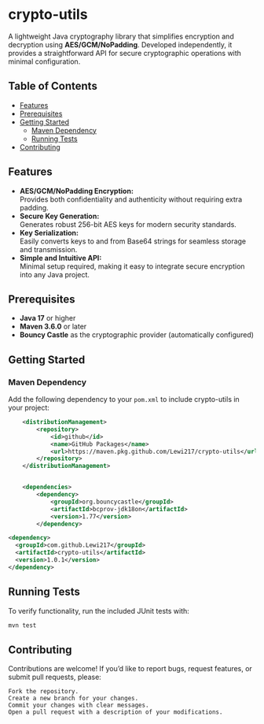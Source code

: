 # crypto-utils

A lightweight Java cryptography library that simplifies encryption and decryption using **AES/GCM/NoPadding**. Developed independently, it provides a straightforward API for secure cryptographic operations with minimal configuration.

## Table of Contents

- [Features](#features)
- [Prerequisites](#prerequisites)
- [Getting Started](#getting-started)
  - [Maven Dependency](#maven-dependency)
  - [Running Tests](#running-tests)
- [Contributing](#contributing)


## Features

- **AES/GCM/NoPadding Encryption:**  
  Provides both confidentiality and authenticity without requiring extra padding.
- **Secure Key Generation:**  
  Generates robust 256-bit AES keys for modern security standards.
- **Key Serialization:**  
  Easily converts keys to and from Base64 strings for seamless storage and transmission.
- **Simple and Intuitive API:**  
  Minimal setup required, making it easy to integrate secure encryption into any Java project.

## Prerequisites

- **Java 17** or higher
- **Maven 3.6.0** or later
- **Bouncy Castle** as the cryptographic provider (automatically configured)

## Getting Started

### Maven Dependency

Add the following dependency to your `pom.xml` to include crypto-utils in your project:

```xml
	<distributionManagement>
		<repository>
			<id>github</id>
			<name>GitHub Packages</name>
			<url>https://maven.pkg.github.com/Lewi217/crypto-utils</url>
		</repository>
	</distributionManagement>


	<dependencies>
		<dependency>
			<groupId>org.bouncycastle</groupId>
			<artifactId>bcprov-jdk18on</artifactId>
			<version>1.77</version>
		</dependency>

<dependency>
  <groupId>com.github.Lewi217</groupId>
  <artifactId>crypto-utils</artifactId>
  <version>1.0.1</version>
</dependency>

```
## Running Tests

To verify functionality, run the included JUnit tests with:

```xml
mvn test
```

## Contributing

Contributions are welcome! If you’d like to report bugs, request features, or submit pull requests, please:

    Fork the repository.
    Create a new branch for your changes.
    Commit your changes with clear messages.
    Open a pull request with a description of your modifications.



